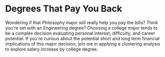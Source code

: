 # Degrees That Pay You Back
Wondering if that Philosophy major will really help you pay the bills? Think you're set with an Engineering degree? Choosing a college major tends to be a complex decision evaluating personal interest, difficulty, and career potential. If you're curious about the potential short and long term financial implications of this major decision, join me in applying a clustering analysis to explore salary increase by college degree.
